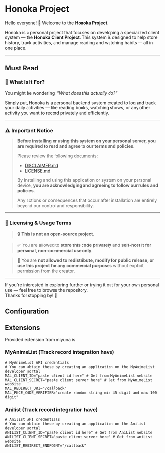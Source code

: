 # Honoka Project

Hello everyone! 👋 Welcome to the **Honoka Project**.

Honoka is a personal project that focuses on developing a specialized client system — the **Honoka Client Project**. This system is designed to help store history, track activities, and manage reading and watching habits — all in one place.

---

## Must Read

### 📌 What Is It For?

You might be wondering: *"What does this actually do?"*

Simply put, Honoka is a personal backend system created to log and track your daily activities — like reading books, watching shows, or any other activity you want to record privately and efficiently.

---

### ⚠️ Important Notice

> **Before installing or using this system on your personal server, you are required to read and agree to our terms and policies.**
>
> Please review the following documents:
>
> - [DISCLAIMER.md](./DISCLAIMER.md)
> - [LICENSE.md](./LICENSE.md)
>
> By installing and using this application or system on your personal device, **you are acknowledging and agreeing to follow our rules and policies**.
>
> Any actions or consequences that occur after installation are entirely beyond our control and responsibility.

---

### 📄 Licensing & Usage Terms

> 🔒 **This is not an open-source project.**

> ✅ You are allowed to **store this code privately** and **self-host it for personal, non-commercial use only**.

> 🚫 You are **not allowed to redistribute, modify for public release, or use this project for any commercial purposes** without explicit permission from the creator.

---

If you're interested in exploring further or trying it out for your own personal use — feel free to browse the repository.  
Thanks for stopping by! 💜

## Configuration



## Extensions

Provided extension from miyuna is

### MyAnimeList (Track record integration have)

```env
# MyAnimeList API credentials
# You can obtain these by creating an application on the MyAnimeList developer portal
MAL_CLIENT_ID="paste client id here" # Get from MyAnimeList website
MAL_CLIENT_SECRET="paste client server here" # Get from MyAnimeList website
MAL_REDIRECT_URI="/callback"
MAL_PKCE_CODE_VERIFIER="create random string min 45 digit and max 100 digit"
```

### Anilist (Track record integration have)

```env
# Anilist API credentials
# You can obtain these by creating an application on the Anilist developer portal
ANILIST_CLIENT_ID="paste client id here" # Get from AniList website
ANILIST_CLIENT_SECRET="paste client server here" # Get from AniList website
ANILIST_REDIRECT_ENDPOINT="/callback"